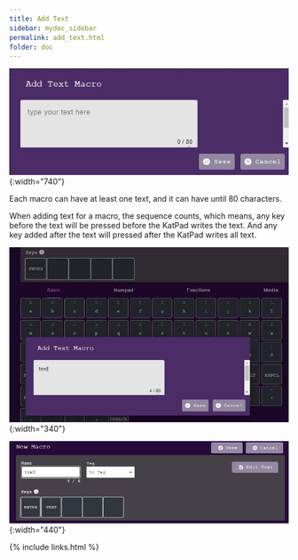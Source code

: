 ```yaml
---
title: Add Text
sidebar: mydoc_sidebar
permalink: add_text.html
folder: doc
---
```


![Macros](./images/add-text.jpg){:width="740"}

Each macro can have at least one text, and it can have until 80 characters.

When adding text for a macro, the sequence counts, which means, any key before the text will be pressed before the KatPad writes the text. And any key added after the text will pressed after the KatPad writes all text.

![Macros](./images/adding-text-01.jpg){:width="340"}

![Macros](./images/adding-text-02.jpg){:width="440"}

{% include links.html %}
